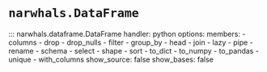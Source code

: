 # `narwhals.DataFrame`

::: narwhals.dataframe.DataFrame
    handler: python
    options:
      members:
        - columns
        - drop
        - drop_nulls
        - filter
        - group_by
        - head
        - join
        - lazy
        - pipe
        - rename
        - schema
        - select
        - shape
        - sort
        - to_dict
        - to_numpy
        - to_pandas
        - unique
        - with_columns
      show_source: false
      show_bases: false
